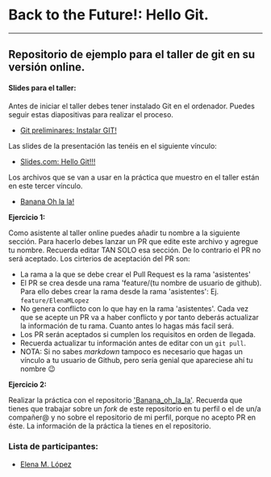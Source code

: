 # Back to the Future!: Hello Git.
---

## Repositorio de ejemplo para el taller de git en su versión online.

#### Slides para el taller:

Antes de iniciar el taller debes tener instalado Git en el ordenador. Puedes seguir estas diapositivas para realizar el proceso. 

- [Git preliminares: Instalar GIT!](https://slides.com/elenam-lopez/taller-de-introduccion-a-git-y-github)

Las slides de la presentación las tenéis en el siguiente vínculo:

- [Slides.com: Hello Git!!!](https://slides.com/elenam-lopez/no-liarla-parda-con-git-x-6b204c)

Los archivos que se van a usar en la práctica que muestro en el taller están en este tercer vínculo.

- [Banana Oh la la!](https://github.com/ElenaMLopez/Banana_oh_la_la)


**Ejercicio 1:**

Como asistente al taller online puedes añadir tu nombre a la siguiente sección. Para hacerlo debes lanzar un PR que edite este archivo y agregue tu nombre. Recuerda editar TAN SOLO esa sección. De lo contrario el PR no será aceptado. Los cirterios de aceptación del PR son:

- La rama a la que se debe crear el Pull Request es la rama 'asistentes'
- El PR se crea desde una rama 'feature/(tu nombre de usuario de github). Para ello debes crear la rama desde la rama 'asistentes': 
  Ej. `feature/ElenaMLopez`
- No genera conflicto con lo que hay en la rama 'asistentes'. Cada vez que se acepte un PR va a haber conflicto y por tanto deberás actualizar la información de tu rama. Cuanto antes lo hagas más facil será. 
- Los PR serán aceptados si cumplen los requisitos en orden de llegada. 
- Recuerda actualizar tu información antes de editar con un `git pull`.
- NOTA: Si no sabes *markdown* tampoco es necesario que hagas un vínculo a tu usuario de Github, pero sería genial que apareciese ahí tu nombre :wink:

**Ejercicio 2:**

Realizar la práctica con el repositorio ['Banana_oh_la_la'](https://github.com/ElenaMLopez/Banana_oh_la_la/tree/master). Recuerda que tienes que trabajar sobre un *fork* de este repositorio en tu perfil o el de un/a compañer@ y no sobre el repositorio de mi perfil, porque no acepto PR en éste. La información de la práctica la tienes en el repositorio.


### Lista de participantes:

- [Elena M. López](https://github.com/ElenaMLopez)